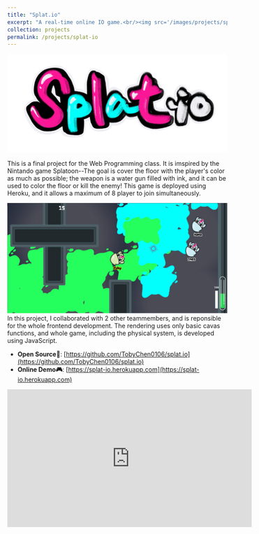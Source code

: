 ```yaml
---
title: "Splat.io"
excerpt: "A real-time online IO game.<br/><img src='/images/projects/splat.io-cover.gif'>"
collection: projects
permalink: /projects/splat-io
---
```

![](/images/projects/splat.io-logo.jpg)

This is a final project for the Web Programming class. It is imspired by the Nintando game Splatoon--The goal is cover the floor with the player's color as much as possible; the weapon is a water gun filled with ink, and it can be used to color the floor or kill the enemy! This game is deployed using Heroku, and it allows a maximum of 8 player to join simultaneously.

![](/images/projects/splat.io-demo.png)
In this project, I collaborated with 2 other teammembers, and is reponsible for the whole frontend development. The rendering uses only basic cavas functions, and whole game, including the physical system, is developed using JavaScript.

- **Open Source🚀**: [https://github.com/TobyChen0106/splat.io](https://github.com/TobyChen0106/splat.io)
- **Online Demo🎮**: [https://splat-io.herokuapp.com](https://splat-io.herokuapp.com) 

<iframe width="560" height="315" src="https://www.youtube.com/embed/wjSXyLHqDho" title="YouTube video player" frameborder="0" allow="accelerometer; autoplay; clipboard-write; encrypted-media; gyroscope; picture-in-picture" allowfullscreen></iframe>